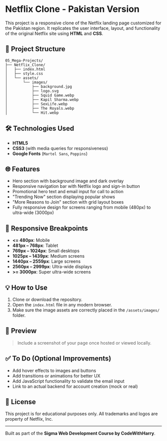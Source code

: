 # Netflix Clone - Pakistan Version

This project is a responsive clone of the Netflix landing page customized for the Pakistan region. It replicates the user interface, layout, and functionality of the original Netflix site using **HTML** and **CSS**.

## 📁 Project Structure

```
05_Mega-Projects/
├── Netflix_Clone/
│   ├── index.html
│   ├── style.css
│   └── assets/
│       └── images/
│           ├── background.jpg
│           ├── logo.svg
│           ├── Squid Game.webp
│           ├── Kapil Sharma.webp
│           ├── SexLife.webp
│           ├── The Royals.webp
│           └── Hit.webp
```

## 🛠️ Technologies Used

* **HTML5**
* **CSS3** (with media queries for responsiveness)
* **Google Fonts** (`Martel Sans`, `Poppins`)

## 🌐 Features

* Hero section with background image and dark overlay
* Responsive navigation bar with Netflix logo and sign-in button
* Promotional hero text and email input for call to action
* "Trending Now" section displaying popular shows
* "More Reasons to Join" section with grid layout boxes
* Fully responsive design for screens ranging from mobile (480px) to ultra-wide (3000px)

## 📱 Responsive Breakpoints

* **<= 480px**: Mobile
* **481px – 768px**: Tablet
* **769px – 1024px**: Small desktops
* **1025px – 1439px**: Medium screens
* **1440px – 2559px**: Large screens
* **2560px – 2999px**: Ultra-wide displays
* **>= 3000px**: Super ultra-wide screens

## 💡 How to Use

1. Clone or download the repository.
2. Open the `index.html` file in any modern browser.
3. Make sure the image assets are correctly placed in the `/assets/images/` folder.

## 📸 Preview

> Include a screenshot of your page once hosted or viewed locally.

## ✅ To Do (Optional Improvements)

* Add hover effects to images and buttons
* Add transitions or animations for better UX
* Add JavaScript functionality to validate the email input
* Link to an actual backend for account creation (mock or real)

## 📄 License

This project is for educational purposes only. All trademarks and logos are property of Netflix, Inc.

---

Built as part of the **Sigma Web Development Course by CodeWithHarry**.
